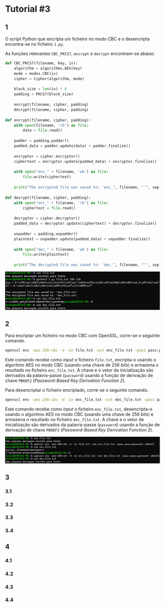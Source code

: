 # Tutorial #3

## 1

O *script Python* que encripta um ficheiro no modo CBC e o desencripta encontra-se no ficheiro `1.py`.

As funções relevantes `CBC_PKCS7`, `encrypt` e `decrypt` encontram-se abaixo.

```python
def CBC_PKCS7(filename, key, iv):
    algorithm = algorithms.AES(key)
    mode = modes.CBC(iv)
    cipher = Cipher(algorithm, mode)

    block_size = len(iv) * 8
    padding = PKCS7(block_size)

    encrypt(filename, cipher, padding)
    decrypt(filename, cipher, padding)

def encrypt(filename, cipher, padding):
    with open(filename, 'rb') as file:
        data = file.read()

    padder = padding.padder()
    padded_data = padder.update(data) + padder.finalize()

    encryptor = cipher.encryptor()
    ciphertext = encryptor.update(padded_data) + encryptor.finalize()

    with open("enc_" + filename, 'wb') as file:
        file.write(ciphertext)

    print("The encrypted file was saved to: 'enc_", filename, "'", sep = "")

def decrypt(filename, cipher, padding):
    with open("enc_" + filename, 'rb') as file:
        ciphertext = file.read()

    decryptor = cipher.decryptor()
    padded_data = decryptor.update(ciphertext) + decryptor.finalize()

    unpadder = padding.unpadder()
    plaintext = unpadder.update(padded_data) + unpadder.finalize()

    with open("dec_" + filename, 'wb') as file:
        file.write(plaintext)

    print("The decrypted file was saved to: 'dec_", filename, "'", sep = "")
```

![1.png](/week3/images/1.png)

## 2

Para encriptar um ficheiro no modo CBC com OpenSSL, corre-se o seguinte comando.

```bash
openssl enc -aes-256-cbc -e -in file.txt -out enc_file.txt -pass pass:password -pbkdf2
```

Este comando recebe como *input* o ficheiro `file.txt`, encripta-o usando o algoritmo AES no modo CBC (usando uma chave de 256 *bits*) e armazena o resultado no ficheiro `enc_file.txt`. A chave e o vetor de inicialização são derivados da palavra-passe (`password`) usando a função de derivação de chave `PBKDF2` (*Password-Based Key Derivation Function 2*).

Para desencriptar o ficheiro encriptado, corre-se o seguinte comando.

```bash
openssl enc -aes-256-cbc -d -in enc_file.txt -out dec_file.txt -pass pass:password -pbkdf2
```

Este comando recebe como *input* o ficheiro `enc_file.txt`, desencripta-o usando o algoritmo AES no modo CBC (usando uma chave de 256 *bits*) e armazena o resultado no ficheiro `dec_file.txt`. A chave e o vetor de inicialização são derivados da palavra-passe (`password`) usando a função de derivação de chave `PBKDF2` (*Password-Based Key Derivation Function 2*).

![2.png](/week3/images/2.png)

## 3

### 3.1

### 3.2

### 3.3

### 3.4

## 4

### 4.1

### 4.2

### 4.3

### 4.4
